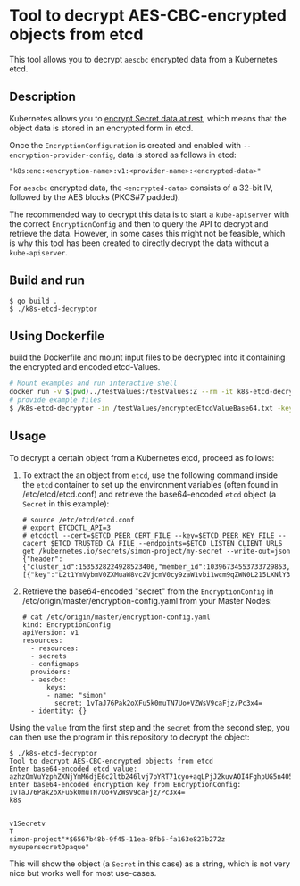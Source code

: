 # Tool to decrypt AES-CBC-encrypted objects from etcd

This tool allows you to decrypt `aescbc` encrypted data from a Kubernetes etcd.

## Description

Kubernetes allows you to [encrypt Secret data at rest](https://kubernetes.io/docs/tasks/administer-cluster/encrypt-data/), which means that the object data is stored in an encrypted form in etcd.

Once the `EncryptionConfiguration` is created and enabled with `--encryption-provider-config`, data is stored as follows in etcd:

```
"k8s:enc:<encryption-name>:v1:<provider-name>:<encrypted-data>"
```

For `aescbc` encrypted data, the `<encrypted-data>` consists of a 32-bit IV, followed by the AES blocks (PKCS#7 padded).

The recommended way to decrypt this data is to start a `kube-apiserver` with the correct `EncryptionConfig` and then to query the API to decrypt and retrieve the data. However, in some cases this might not be feasible, which is why this tool has been created to directly decrypt the data without a `kube-apiserver`.

## Build and run

```
$ go build .
$ ./k8s-etcd-decryptor
```

## Using Dockerfile
build the Dockerfile and mount input files to be decrypted into it containing the encrypted and encoded etcd-Values.

```bash
# Mount examples and run interactive shell
docker run -v $(pwd)../testValues:/testValues:Z --rm -it k8s-etcd-decryptor bash
# provide example files
$ /k8s-etcd-decryptor -in /testValues/encryptedEtcdValueBase64.txt -key MyAESKeyBase64= -out /testValues/decrytped-plaintext.txt
```

## Usage

To decrypt a certain object from a Kubernetes etcd, proceed as follows:

1) To extract the an object from `etcd`, use the following command inside the `etcd` container to set up the environment variables (often found in /etc/etcd/etcd.conf) and retrieve the base64-encoded `etcd` object (a `Secret` in this example):

   ```
   # source /etc/etcd/etcd.conf 
   # export ETCDCTL_API=3
   # etcdctl --cert=$ETCD_PEER_CERT_FILE --key=$ETCD_PEER_KEY_FILE --cacert $ETCD_TRUSTED_CA_FILE --endpoints=$ETCD_LISTEN_CLIENT_URLS get /kubernetes.io/secrets/simon-project/my-secret --write-out=json
   {"header":{"cluster_id":1535328224928523406,"member_id":10396734553733729853,"revision":30198,"raft_term":3},"kvs":[{"key":"L2t1YmVybmV0ZXMuaW8vc2VjcmV0cy9zaW1vbi1wcm9qZWN0L215LXNlY3JldA==","create_revision":28525,"mod_revision":28525,"version":1,"value":"azhzOmVuYzphZXNjYmM6djE6c2ltb246lvj7pYRT71cyo+aqLPjJ2kuvAOI4FghpUG5n405KRZOLnDU3EAw55jxDt+qAJPFArX7Jmp8wppRgdk7NE+3XiOCGnQBQWGkJX1irZ31DxotG4CfrxH4pJ0Agnmzw/e+bJAJGPO84SMFjrhInd14iseyErrfrG5s/dy0tEyDUtQMrVGMLkztYoELfBARK8+PP3H52oJmlM1rvU6jV09dbcQ=="}],"count":1}
   ```

2) Retrieve the base64-encoded "secret" from the `EncryptionConfig` in /etc/origin/master/encryption-config.yaml from your Master Nodes:

   ```
   # cat /etc/origin/master/encryption-config.yaml 
   kind: EncryptionConfig
   apiVersion: v1
   resources:
     - resources:
     - secrets
     - configmaps
     providers:
     - aescbc:
         keys:
         - name: "simon"
           secret: 1vTaJ76Pak2oXFu5k0muTN7Uo+VZWsV9caFjz/Pc3x4=
     - identity: {}
   ```

Using the `value` from the first step and the `secret` from the second step, you can then use the program in this repository to decrypt the object:

```
$ ./k8s-etcd-decryptor
Tool to decrypt AES-CBC-encrypted objects from etcd
Enter base64-encoded etcd value: azhzOmVuYzphZXNjYmM6djE6c2ltb246lvj7pYRT71cyo+aqLPjJ2kuvAOI4FghpUG5n405KRZOLnDU3EAw55jxDt+qAJPFArX7Jmp8wppRgdk7NE+3XiOCGnQBQWGkJX1irZ31DxotG4CfrxH4pJ0Agnmzw/e+bJAJGPO84SMFjrhInd14iseyErrfrG5s/dy0tEyDUtQMrVGMLkztYoELfBARK8+PP3H52oJmlM1rvU6jV09dbcQ==
Enter base64-encoded encryption key from EncryptionConfig: 1vTaJ76Pak2oXFu5k0muTN7Uo+VZWsV9caFjz/Pc3x4=
k8s


v1Secretv
T
simon-project"*$6567b48b-9f45-11ea-8fb6-fa163e827b272z
mysupersecretOpaque"
```

This will show the object (a `Secret` in this case) as a string, which is not very nice but works well for most use-cases.